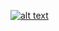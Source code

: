 <a href="https://tr.linkedin.com/in/alp-oran"> ![alt text](https://img.shields.io/badge/-LinkedIn-0e76a8?style=plastic&logo=linkedIn)</a>
